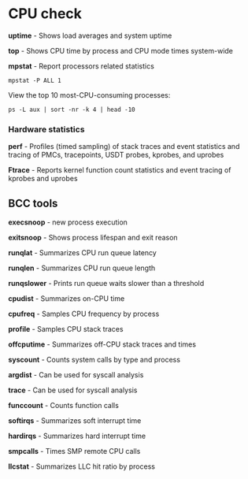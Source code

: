 # CPU check

**uptime** - Shows load averages and system uptime

**top** - Shows CPU time by process and CPU mode times system-wide

**mpstat** - Report processors related statistics

```
mpstat -P ALL 1
```

View the top 10 most-CPU-consuming processes:
```
ps -L aux | sort -nr -k 4 | head -10
```
### Hardware statistics

**perf** - Profiles (timed sampling) of stack traces and event statistics and tracing of PMCs, tracepoints, USDT probes, kprobes, and uprobes

**Ftrace** - Reports kernel function count statistics and event tracing of kprobes and uprobes

## BCC tools

**execsnoop** - new process execution

**exitsnoop** - Shows process lifespan and exit reason

**runqlat** - Summarizes CPU run queue latency

**runqlen** - Summarizes CPU run queue length

**runqslower** - Prints run queue waits slower than a threshold

**cpudist** - Summarizes on-CPU time

**cpufreq** - Samples CPU frequency by process

**profile** - Samples CPU stack traces

**offcputime** - Summarizes off-CPU stack traces and times

**syscount** - Counts system calls by type and process

**argdist** - Can be used for syscall analysis

**trace** - Can be used for syscall analysis

**funccount** - Counts function calls

**softirqs** - Summarizes soft interrupt time

**hardirqs** - Summarizes hard interrupt time

**smpcalls** - Times SMP remote CPU calls

**llcstat** - Summarizes LLC hit ratio by process